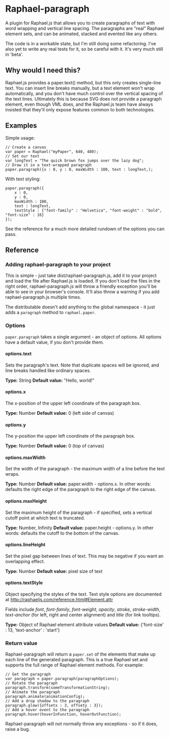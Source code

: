 # Raphael-paragraph

A plugin for Raphael.js that allows you to create paragraphs of text with word wrapping and vertical line spacing. The paragraphs are "real" Raphael element sets, and can be animated, stacked and evented like any others. 

The code is in a workable state, but I'm still doing some refactoring. I've also yet to write any real tests for it, so be careful with it. It's very much still in 'beta'.


## Why would I need this?

Raphael.js provides a paper.text() method, but this only creates single-line text. You can insert line breaks manually, but a text element won't wrap automatically, and you don't have much control over the vertical spacing of the text lines. Ultimately this is because SVG does not provide a paragraph element, even though VML does, and the Raphael.js team have always insisted that they'll only expose features common to both technologies.

## Examples

Simple usage:

```
// Create a canvas
var paper = Raphael("myPaper", 640, 480);
// Set our text
var longText = "The quick brown fox jumps over the lazy dog";
// Draw it in a text-wrapped paragraph
paper.paragraph({x : 0, y : 0, maxWidth : 100, text : longText,);
```

With text styling:

```
paper.paragraph({
	x : 0,
	y : 0, 
	maxWidth : 100, 
	text : longText, 
	textStyle : {"font-family" : "Helvetica", "font-weight" : "bold", "font-size" : 16} 
});
```

See the reference for a much more detailed rundown of the options you can pass.


## Reference


### Adding raphael-paragraph to your project

This is simple - just take dist/raphael-paragraph.js, add it to your project and load the file after Raphael.js is loaded. If you don't load the files in the right order, raphael-paragraph.js will throw a friendly exception you'll be able to see in your browser's console. It'll also throw a warning if you add raphael-paragraph.js multiple times.

The distributable doesn't add anything to the global namespace - it just adds a `paragraph` method to `raphael.paper`.


### Options

`paper.paragraph` takes a single argument - an object of options. All options have a default value, if you don't provide them.


#### options.text

Sets the paragraph's text. Note that duplicate spaces will be ignored, and line breaks handled like ordinary spaces.

**Type:** String
**Default value:** "Hello, world!"


#### options.x

The x-position of the upper left coordinate of the paragraph box.

**Type:** Number
**Default value:** 0 (left side of canvas)


#### options.y

The y-position the upper left coordinate of the paragraph box.

**Type:** Number
**Default value:** 0 (top of canvas)


#### options.maxWidth

Set the width of the paragraph - the maximum width of a line before the text wraps.

**Type:** Number
**Default value:** paper.width - options.x. In other words: defaults the right edge of the paragraph to the right edge of the canvas.


#### options.maxHeight

Set the maximum height of the paragraph - if specified, sets a vertical cutoff point at which text is truncated.

**Type:** Number, Infinity
**Default value:** paper.height - options.y. In other words: defaults the cutoff to the bottom of the canvas.


#### options.lineHeight

Set the pixel gap between lines of text. This may be negative if you want an overlapping effect.

**Type:** Number
**Default value:** pixel size of text


#### options.textStyle

Object specifying the styles of the text. Text style options are documented at http://raphaeljs.com/reference.html#Element.attr

Fields include _font_, _font-family_, _font-weight_, _opacity_, _stroke_, _stroke-width_, _text-anchor_ (for left, right and center alignment) and _title_ (for link tooltips).

**Type:** Object of Raphael element attribute values
**Default value:** {'font-size' : 13, 'text-anchor' : 'start'}


### Return value

Raphael-paragraph will return a `paper.set` of the elements that make up each line of the generated paragraph. This is a true Raphael set and supports the full range of Raphael element methods. For example:

```
// Get the paragraph
var paragraph = paper.paragraph(paragraphOptions);
// Rotate the paragraph
paragraph.transform(someTransformationString);
// Animate the paragraph
paragraph.animate(animationConfig);
// Add a drop shadow to the paragraph
paragraph.glow({offsetx : 3, offsety : 3});
// Add a hover event to the paragraph
paragraph.hover(hoverInFunction, hoverOutFunction);
```

Raphael-paragraph will not normally throw any exceptions - so if it does, raise a bug.